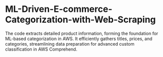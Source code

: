 # ML-Driven-E-commerce-Categorization-with-Web-Scraping
The code extracts detailed product information, forming the foundation for ML-based categorization in AWS. It efficiently gathers titles, prices, and categories, streamlining data preparation for advanced custom classification in AWS Comprehend.
